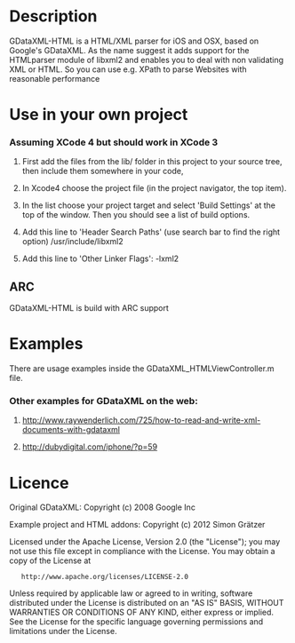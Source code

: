 # Description #
GDataXML-HTML is a HTML/XML parser for iOS and OSX, based on Google's GDataXML. As the name suggest it adds support for the HTMLparser module of libxml2 and enables you to deal with non validating XML or HTML. 
So you can use e.g. XPath to parse Websites with reasonable performance

# Use in your own project #
### Assuming XCode 4 but should work in XCode 3 ###

1. First add the files from the lib/ folder in this project to your source tree, then include them somewhere in your code,

2. In Xcode4 choose the project file (in the project navigator, the top item).

3. In the list choose your project target and select 'Build Settings' at the top of the window.
Then you should see a list of build options.

4. Add this line to 'Header Search Paths' (use search bar to find the right option)
/usr/include/libxml2

5. Add this line to 'Other Linker Flags':
-lxml2

## ARC ##
GDataXML-HTML is build with ARC support

# Examples #
There are usage examples inside the GDataXML_HTMLViewController.m file.

### Other examples for GDataXML on the web: ###

1. http://www.raywenderlich.com/725/how-to-read-and-write-xml-documents-with-gdataxml

2. http://dubydigital.com/iphone/?p=59

# Licence #
Original GDataXML:
Copyright (c) 2008 Google Inc

Example project and HTML addons:
Copyright (c) 2012 Simon Grätzer

   Licensed under the Apache License, Version 2.0 (the "License");
   you may not use this file except in compliance with the License.
   You may obtain a copy of the License at

       http://www.apache.org/licenses/LICENSE-2.0

   Unless required by applicable law or agreed to in writing, software
   distributed under the License is distributed on an "AS IS" BASIS,
   WITHOUT WARRANTIES OR CONDITIONS OF ANY KIND, either express or implied.
   See the License for the specific language governing permissions and
   limitations under the License.